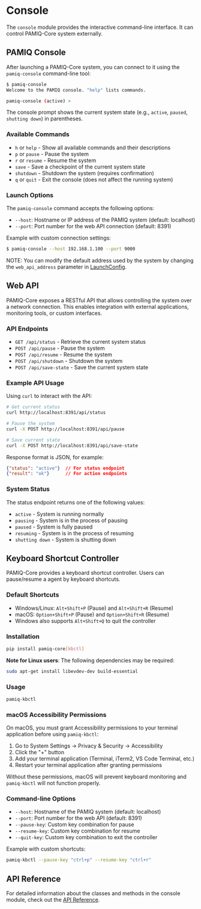 # Console

The `console` module provides the interactive command-line interface. It can control PAMIQ-Core system externally.

## PAMIQ Console

After launching a PAMIQ-Core system, you can connect to it using the `pamiq-console` command-line tool:

```sh
$ pamiq-console
Welcome to the PAMIQ console. "help" lists commands.

pamiq-console (active) >
```

The console prompt shows the current system state (e.g., `active`, `paused`, `shutting down`) in parentheses.

### Available Commands

- `h` or `help` - Show all available commands and their descriptions
- `p` or `pause` - Pause the system
- `r` or `resume` - Resume the system
- `save` - Save a checkpoint of the current system state
- `shutdown` - Shutdown the system (requires confirmation)
- `q` or `quit` - Exit the console (does not affect the running system)

### Launch Options

The `pamiq-console` command accepts the following options:

- `--host`: Hostname or IP address of the PAMIQ system (default: localhost)
- `--port`: Port number for the web API connection (default: 8391)

Example with custom connection settings:

```sh
$ pamiq-console --host 192.168.1.100 --port 9000
```

NOTE: You can modify the default address used by the system by changing the `web_api_address` parameter in [LaunchConfig](../api/launch.md).

## Web API

PAMIQ-Core exposes a RESTful API that allows controlling the system over a network connection. This enables integration with external applications, monitoring tools, or custom interfaces.

### API Endpoints

- `GET /api/status` - Retrieve the current system status
- `POST /api/pause` - Pause the system
- `POST /api/resume` - Resume the system
- `POST /api/shutdown` - Shutdown the system
- `POST /api/save-state` - Save the current system state

### Example API Usage

Using `curl` to interact with the API:

```sh
# Get current status
curl http://localhost:8391/api/status

# Pause the system
curl -X POST http://localhost:8391/api/pause

# Save current state
curl -X POST http://localhost:8391/api/save-state
```

Response format is JSON, for example:

```json
{"status": "active"}  // For status endpoint
{"result": "ok"}      // For action endpoints
```

### System Status

The status endpoint returns one of the following values:

- `active` - System is running normally
- `pausing` - System is in the process of pausing
- `paused` - System is fully paused
- `resuming` - System is in the process of resuming
- `shutting down` - System is shutting down

## Keyboard Shortcut Controller

PAMIQ-Core provides a keyboard shortcut controller. Users can pause/resume a agent by keyboard shortcuts. 

### Default Shortcuts

- Windows/Linux: `Alt+Shift+P` (Pause) and `Alt+Shift+R` (Resume)
- macOS: `Option+Shift+P` (Pause) and `Option+Shift+R` (Resume)
- Windows also supports `Alt+Shift+Q` to quit the controller

### Installation

```sh
pip install pamiq-core[kbctl]
```

**Note for Linux users**: The following dependencies may be required:

```sh
sudo apt-get install libevdev-dev build-essential
```

### Usage

```sh
pamiq-kbctl
```

### macOS Accessibility Permissions

On macOS, you must grant Accessibility permissions to your terminal application before using `pamiq-kbctl`:

1. Go to System Settings → Privacy & Security → Accessibility
2. Click the "+" button
3. Add your terminal application (Terminal, iTerm2, VS Code Terminal, etc.)
4. Restart your terminal application after granting permissions

Without these permissions, macOS will prevent keyboard monitoring and `pamiq-kbctl` will not function properly.

### Command-line Options

- `--host`: Hostname of the PAMIQ system (default: localhost)
- `--port`: Port number for the web API (default: 8391)
- `--pause-key`: Custom key combination for pause
- `--resume-key`: Custom key combination for resume
- `--quit-key`: Custom key combination to exit the controller

Example with custom shortcuts:

```sh
pamiq-kbctl --pause-key "ctrl+p" --resume-key "ctrl+r"
```

## API Reference

For detailed information about the classes and methods in the console module, check out the [API Reference](../api/console.md).
